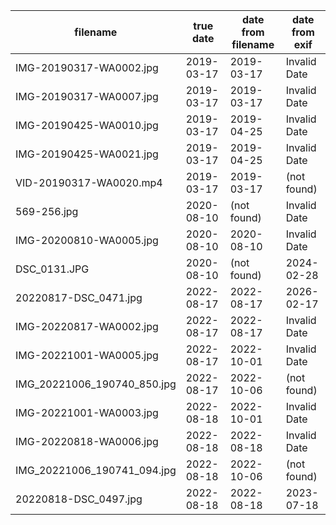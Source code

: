 | filename                    | true date  | date from filename | date from exif |
| --------------------------- | ---------- | ------------------ | -------------- |
| IMG-20190317-WA0002.jpg     | 2019-03-17 | 2019-03-17         | Invalid Date   |
| IMG-20190317-WA0007.jpg     | 2019-03-17 | 2019-03-17         | Invalid Date   |
| IMG-20190425-WA0010.jpg     | 2019-03-17 | 2019-04-25         | Invalid Date   |
| IMG-20190425-WA0021.jpg     | 2019-03-17 | 2019-04-25         | Invalid Date   |
| VID-20190317-WA0020.mp4     | 2019-03-17 | 2019-03-17         | (not found)    |
| 569-256.jpg                 | 2020-08-10 | (not found)        | Invalid Date   |
| IMG-20200810-WA0005.jpg     | 2020-08-10 | 2020-08-10         | Invalid Date   |
| DSC_0131.JPG                | 2020-08-10 | (not found)        | 2024-02-28     |
| 20220817-DSC_0471.jpg       | 2022-08-17 | 2022-08-17         | 2026-02-17     |
| IMG-20220817-WA0002.jpg     | 2022-08-17 | 2022-08-17         | Invalid Date   |
| IMG-20221001-WA0005.jpg     | 2022-08-17 | 2022-10-01         | Invalid Date   |
| IMG_20221006_190740_850.jpg | 2022-08-17 | 2022-10-06         | (not found)    |
| IMG-20221001-WA0003.jpg     | 2022-08-18 | 2022-10-01         | Invalid Date   |
| IMG-20220818-WA0006.jpg     | 2022-08-18 | 2022-08-18         | Invalid Date   |
| IMG_20221006_190741_094.jpg | 2022-08-18 | 2022-10-06         | (not found)    |
| 20220818-DSC_0497.jpg       | 2022-08-18 | 2022-08-18         | 2023-07-18     |